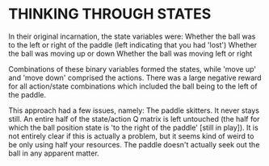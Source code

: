 # THINKING THROUGH STATES

In their original incarnation, the state variables were:
	Whether the ball was to the left or right of the paddle (left indicating that you had 'lost')
	Whether the ball was moving up or down
	Whether the ball was moving left or right

Combinations of these binary variables formed the states, while 'move up' and 'move down' comprised the actions. There was a large negative reward for all action/state combinations which included the ball being to the left of the paddle.

This approach had a few issues, namely:
	The paddle skitters.  It never stays still.
	An entire half of the state/action Q matrix is left untouched (the half for which the ball position state is 'to the right of the paddle' [still in play]).  It is not entirely clear if this is actually a problem, but it seems kind of weird to be only using half your resources.
	The paddle doesn't actually seek out the ball in any apparent matter.
		
